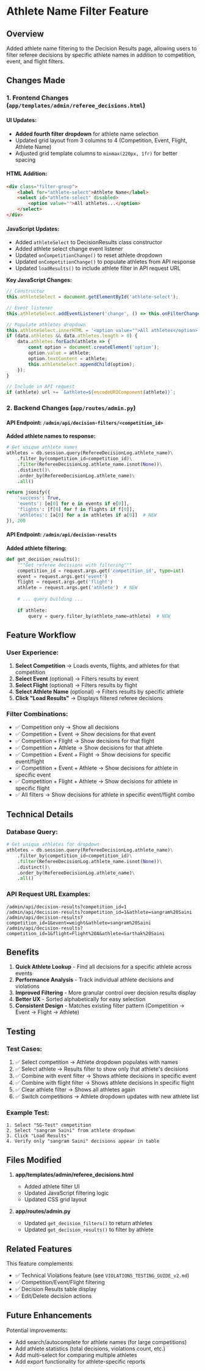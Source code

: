 # Athlete Name Filter Feature

## Overview
Added athlete name filtering to the Decision Results page, allowing users to filter referee decisions by specific athlete names in addition to competition, event, and flight filters.

## Changes Made

### 1. Frontend Changes (`app/templates/admin/referee_decisions.html`)

#### UI Updates:
- **Added fourth filter dropdown** for athlete name selection
- Updated grid layout from 3 columns to 4 (Competition, Event, Flight, Athlete Name)
- Adjusted grid template columns to `minmax(220px, 1fr)` for better spacing

#### HTML Addition:
```html
<div class="filter-group">
    <label for="athlete-select">Athlete Name</label>
    <select id="athlete-select" disabled>
        <option value="">All athletes...</option>
    </select>
</div>
```

#### JavaScript Updates:
- Added `athleteSelect` to DecisionResults class constructor
- Added athlete select change event listener
- Updated `onCompetitionChange()` to reset athlete dropdown
- Updated `onCompetitionChange()` to populate athletes from API response
- Updated `loadResults()` to include athlete filter in API request URL

**Key JavaScript Changes:**
```javascript
// Constructor
this.athleteSelect = document.getElementById('athlete-select');

// Event listener
this.athleteSelect.addEventListener('change', () => this.onFilterChange());

// Populate athletes dropdown
this.athleteSelect.innerHTML = '<option value="">All athletes</option>';
if (data.athletes && data.athletes.length > 0) {
    data.athletes.forEach(athlete => {
        const option = document.createElement('option');
        option.value = athlete;
        option.textContent = athlete;
        this.athleteSelect.appendChild(option);
    });
}

// Include in API request
if (athlete) url += `&athlete=${encodeURIComponent(athlete)}`;
```

### 2. Backend Changes (`app/routes/admin.py`)

#### API Endpoint: `/admin/api/decision-filters/<competition_id>`
**Added athlete names to response:**
```python
# Get unique athlete names
athletes = db.session.query(RefereeDecisionLog.athlete_name)\
    .filter_by(competition_id=competition_id)\
    .filter(RefereeDecisionLog.athlete_name.isnot(None))\
    .distinct()\
    .order_by(RefereeDecisionLog.athlete_name)\
    .all()

return jsonify({
    'success': True,
    'events': [e[0] for e in events if e[0]],
    'flights': [f[0] for f in flights if f[0]],
    'athletes': [a[0] for a in athletes if a[0]]  # NEW
}), 200
```

#### API Endpoint: `/admin/api/decision-results`
**Added athlete filtering:**
```python
def get_decision_results():
    """Get referee decisions with filtering"""
    competition_id = request.args.get('competition_id', type=int)
    event = request.args.get('event')
    flight = request.args.get('flight')
    athlete = request.args.get('athlete')  # NEW
    
    # ... query building ...
    
    if athlete:
        query = query.filter_by(athlete_name=athlete)  # NEW
```

## Feature Workflow

### User Experience:
1. **Select Competition** → Loads events, flights, and athletes for that competition
2. **Select Event** (optional) → Filters results by event
3. **Select Flight** (optional) → Filters results by flight  
4. **Select Athlete Name** (optional) → Filters results by specific athlete
5. **Click "Load Results"** → Displays filtered referee decisions

### Filter Combinations:
- ✅ Competition only → Show all decisions
- ✅ Competition + Event → Show decisions for that event
- ✅ Competition + Flight → Show decisions for that flight
- ✅ Competition + Athlete → Show decisions for that athlete
- ✅ Competition + Event + Flight → Show decisions for specific event/flight
- ✅ Competition + Event + Athlete → Show decisions for athlete in specific event
- ✅ Competition + Flight + Athlete → Show decisions for athlete in specific flight
- ✅ All filters → Show decisions for athlete in specific event/flight combo

## Technical Details

### Database Query:
```python
# Get unique athletes for dropdown
athletes = db.session.query(RefereeDecisionLog.athlete_name)\
    .filter_by(competition_id=competition_id)\
    .filter(RefereeDecisionLog.athlete_name.isnot(None))\
    .distinct()\
    .order_by(RefereeDecisionLog.athlete_name)\
    .all()
```

### API Request URL Examples:
```
/admin/api/decision-results?competition_id=1
/admin/api/decision-results?competition_id=1&athlete=sangram%20Saini
/admin/api/decision-results?competition_id=1&event=weight&athlete=sangram%20Saini
/admin/api/decision-results?competition_id=1&flight=Flight%20A&athlete=Sarthak%20Saini
```

## Benefits

1. **Quick Athlete Lookup** - Find all decisions for a specific athlete across events
2. **Performance Analysis** - Track individual athlete decisions and violations
3. **Improved Filtering** - More granular control over decision results display
4. **Better UX** - Sorted alphabetically for easy selection
5. **Consistent Design** - Matches existing filter pattern (Competition → Event → Flight → Athlete)

## Testing

### Test Cases:
1. ✅ Select competition → Athlete dropdown populates with names
2. ✅ Select athlete → Results filter to show only that athlete's decisions
3. ✅ Combine with event filter → Shows athlete decisions in specific event
4. ✅ Combine with flight filter → Shows athlete decisions in specific flight
5. ✅ Clear athlete filter → Shows all athletes again
6. ✅ Switch competitions → Athlete dropdown updates with new athlete list

### Example Test:
```
1. Select "SG-Test" competition
2. Select "sangram Saini" from athlete dropdown
3. Click "Load Results"
4. Verify only "sangram Saini" decisions appear in table
```

## Files Modified

1. **app/templates/admin/referee_decisions.html**
   - Added athlete filter UI
   - Updated JavaScript filtering logic
   - Updated CSS grid layout

2. **app/routes/admin.py**
   - Updated `get_decision_filters()` to return athletes
   - Updated `get_decision_results()` to filter by athlete

## Related Features

This feature complements:
- ✅ Technical Violations feature (see `VIOLATIONS_TESTING_GUIDE_v2.md`)
- ✅ Competition/Event/Flight filtering
- ✅ Decision Results table display
- ✅ Edit/Delete decision actions

## Future Enhancements

Potential improvements:
- Add search/autocomplete for athlete names (for large competitions)
- Add athlete statistics (total decisions, violations count, etc.)
- Add multi-select for comparing multiple athletes
- Add export functionality for athlete-specific reports
